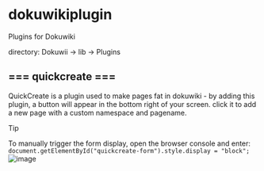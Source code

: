# dokuwikiplugin
Plugins for Dokuwiki

directory:
Dokuwii -> lib -> Plugins
## === quickcreate ===

QuickCreate is a plugin used to make pages fat in dokuwiki - by adding this plugin, a button will appear in the bottom right of your screen. click it to add a new page with a custom namespace and pagename.
>[!tip]
>To manually trigger the form display, open the browser console and enter: 
```document.getElementById("quickcreate-form").style.display = "block";```
![image](https://github.com/user-attachments/assets/7abb3f46-4c71-4149-a83a-b4eaf35ef6c2)


